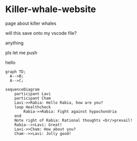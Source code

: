 # Killer-whale-website

page about killer whales

will this save onto my vscode file?

anything

pls let me push

hello

```mermaid
graph TD;
  A-->B;
  A-->C;
```

```mermaid
sequenceDiagram
    participant Lavi
    participant Cham
    Lavi->>Rabia: Hello Rabia, how are you?
    loop Healthcheck
        Rabia->>Rabia: Fight against hypochondria
    end
    Note right of Rabia: Rational thoughts <br/>prevail!
    Rabia-->>Lavi: Great!
    Lavi->>Cham: How about you?
    Cham-->>Lavi: Jolly good!
```
